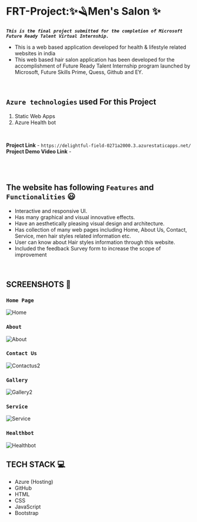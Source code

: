 # **FRT-Project:✨🪒Men's Salon ✨**

**_`This is the final project submitted for the completion of Microsoft Future Ready Talent Virtual Internship.`_**

- This is a web based application developed for health & lifestyle related websites in india
- This web based hair salon application has been developed for the accomplishment of Future Ready Talent Internship program launched by Microsoft, Future Skills Prime,
  Quess, Github and EY.
</br>

## **`Azure technologies`** used For this Project
1. Static Web Apps
2. Azure Health bot
</br>

**Project Link** - `https://delightful-field-0271a2000.3.azurestaticapps.net/`
**Project Demo Video Link** - 

</br></br>

## The website has following **`Features`** and **`Functionalities`** 😃

- Interactive and responsive UI.
- Has many graphical and visual innovative effects.
- Have an aesthetically pleasing visual design and architecture.
- Has collection of many web pages including Home, About Us, Contact, Service, men hair styles related information etc.
- User can know about Hair styles information through this website.
- Included the feedback Survey form to increase the scope of improvement 
</br>

## SCREENSHOTS 📸

### `Home Page`

![Home](https://user-images.githubusercontent.com/81211134/228790309-17b708f4-bd25-4bdc-9f04-d8078d5a5085.png)

### `About`

![About](https://user-images.githubusercontent.com/81211134/228790554-6eec393e-5402-4de1-b65d-6e1888370635.png)

### `Contact Us`

![Contactus2](https://user-images.githubusercontent.com/81211134/228791184-71eda816-7b5f-4b91-b140-9ae37cd9bf60.png)

### `Gallery`

![Gallery2](https://user-images.githubusercontent.com/81211134/228791609-facd368c-21df-407e-88be-a55c1ac8cbb8.png)

### `Service`

![Service](https://user-images.githubusercontent.com/81211134/228791677-45ed7bca-29b1-422d-b02a-488784c45d16.png)

### `Healthbot`

![Healthbot](https://user-images.githubusercontent.com/81211134/228791779-7114e6c6-862d-4e8b-8547-938a7ae2467e.png)
</br>


## TECH STACK 💻

- Azure (Hosting)
- GitHub
- HTML
- CSS
- JavaScript
- Bootstrap

